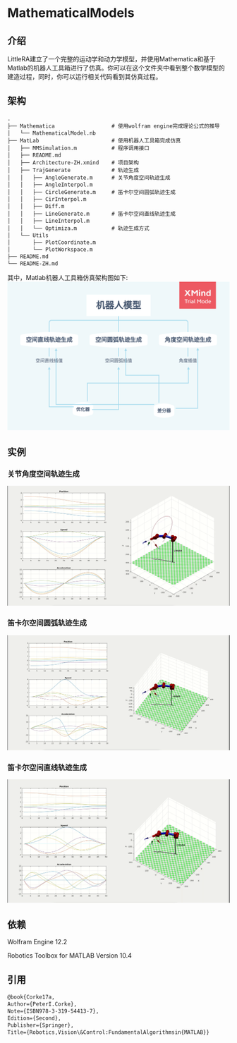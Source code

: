 # MathematicalModels
## 介绍
LittleRA建立了一个完整的运动学和动力学模型，并使用Mathematica和基于Matlab的机器人工具箱进行了仿真。你可以在这个文件夹中看到整个数学模型的建造过程，同时，你可以运行相关代码看到其仿真过程。

## 架构

```
.
├── Mathematica                  # 使用wolfram engine完成理论公式的推导
│   └── MathematicalModel.nb
├── MatLab                       # 使用机器人工具箱完成仿真
│   ├── MMSimulation.m           # 程序调用接口
│   ├── README.md
│   ├── Architecture-ZH.xmind    # 项目架构
│   ├── TrajGenerate             # 轨迹生成
│   │   ├── AngleGenerate.m      # 关节角度空间轨迹生成
│   │   ├── AngleInterpol.m
│   │   ├── CircleGenerate.m     # 笛卡尔空间圆弧轨迹生成
│   │   ├── CirInterpol.m
│   │   ├── Diff.m
│   │   ├── LineGenerate.m       # 笛卡尔空间直线轨迹生成
│   │   ├── LineInterpol.m
│   │   └── Optimiza.m           # 轨迹生成方式
│   └── Utils
│       ├── PlotCoordinate.m
│       └── PlotWorkspace.m
├── README.md
└── README-ZH.md
```
其中，Matlab机器人工具箱仿真架构图如下:
![Architecture](./MatLab/Docs/Architecture-ZH.png)

## 实例
### 关节角度空间轨迹生成 
![AngleGenerate](../Docs/Pictures/AngleGenerate.gif)

### 笛卡尔空间圆弧轨迹生成
![CircleGenerate](../Docs/Pictures/CircleGenerate.gif)

### 笛卡尔空间直线轨迹生成
![LineGenerate](../Docs/Pictures/LineGenerate.gif)

## 依赖
Wolfram Engine 12.2

Robotics Toolbox for MATLAB                           Version 10.4    

## 引用
```
@book{Corke17a, 
Author={PeterI.Corke}, 
Note={ISBN978-3-319-54413-7}, 
Edition={Second}, 
Publisher={Springer}, 
Title={Robotics,Vision\&Control:FundamentalAlgorithmsin{MATLAB}}
```